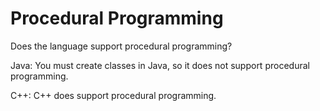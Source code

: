 #  Procedural Programming

Does the language support procedural programming?

Java:
You must create classes in Java, so it does not support procedural programming.

C++:
C++ does support procedural programming. 
